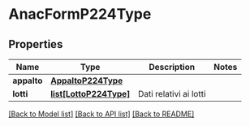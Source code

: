 # AnacFormP224Type

## Properties
Name | Type | Description | Notes
------------ | ------------- | ------------- | -------------
**appalto** | [**AppaltoP224Type**](AppaltoP224Type.md) |  | 
**lotti** | [**list[LottoP224Type]**](LottoP224Type.md) | Dati relativi ai lotti | 

[[Back to Model list]](../README.md#documentation-for-models) [[Back to API list]](../README.md#documentation-for-api-endpoints) [[Back to README]](../README.md)

